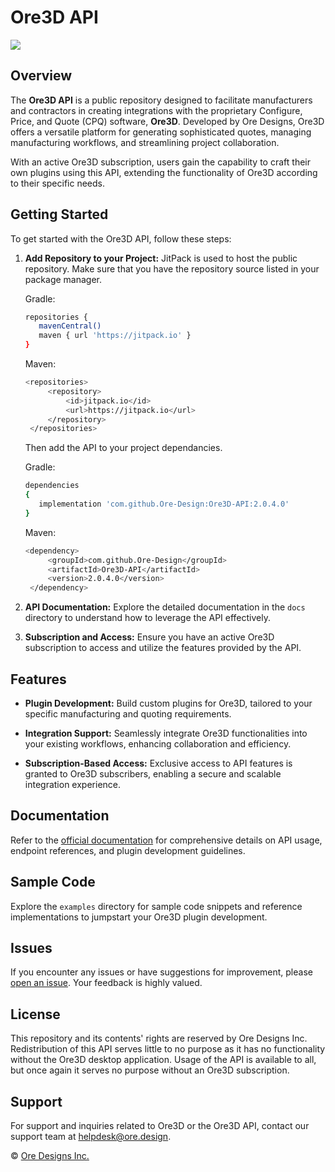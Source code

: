 # Ore3D API

[![](https://jitpack.io/v/Ore-Design/Ore3D-API.svg)](https://jitpack.io/#Ore-Design/Ore3D-API)

## Overview

The **Ore3D API** is a public repository designed to facilitate manufacturers and contractors in creating integrations with the proprietary Configure, Price, and Quote (CPQ) software, **Ore3D**. Developed by Ore Designs, Ore3D offers a versatile platform for generating sophisticated quotes, managing manufacturing workflows, and streamlining project collaboration.

With an active Ore3D subscription, users gain the capability to craft their own plugins using this API, extending the functionality of Ore3D according to their specific needs.

## Getting Started

To get started with the Ore3D API, follow these steps:

1. **Add Repository to your Project:**
   JitPack is used to host the public repository. Make sure that you have the repository source listed in your package manager.

   Gradle:
   ```bash
   repositories {
      mavenCentral()
      maven { url 'https://jitpack.io' }
   }
   ```
   Maven:
   ```bash
   <repositories>
		<repository>
		    <id>jitpack.io</id>
		    <url>https://jitpack.io</url>
		</repository>
	</repositories>
   ```

   Then add the API to your project dependancies.

   Gradle:
   ```bash
   dependencies
   {
      implementation 'com.github.Ore-Design:Ore3D-API:2.0.4.0'
   }
   ```
   Maven:
   ```bash
   <dependency>
	    <groupId>com.github.Ore-Design</groupId>
	    <artifactId>Ore3D-API</artifactId>
	    <version>2.0.4.0</version>
	</dependency>
   ```

3. **API Documentation:**
   Explore the detailed documentation in the `docs` directory to understand how to leverage the API effectively.

4. **Subscription and Access:**
   Ensure you have an active Ore3D subscription to access and utilize the features provided by the API.

## Features

- **Plugin Development:**
  Build custom plugins for Ore3D, tailored to your specific manufacturing and quoting requirements.

- **Integration Support:**
  Seamlessly integrate Ore3D functionalities into your existing workflows, enhancing collaboration and efficiency.

- **Subscription-Based Access:**
  Exclusive access to API features is granted to Ore3D subscribers, enabling a secure and scalable integration experience.

## Documentation

Refer to the [official documentation](docs/) for comprehensive details on API usage, endpoint references, and plugin development guidelines.

## Sample Code

Explore the `examples` directory for sample code snippets and reference implementations to jumpstart your Ore3D plugin development.

## Issues

If you encounter any issues or have suggestions for improvement, please [open an issue](https://github.com/Ore-Design/Ore3D-API/issues). Your feedback is highly valued.

## License

This repository and its contents' rights are reserved by Ore Designs Inc. Redistribution of this API serves little to no purpose as it has no functionality without the Ore3D desktop application. Usage of the API is available to all, but once again it serves no purpose without an Ore3D subscription.

## Support

For support and inquiries related to Ore3D or the Ore3D API, contact our support team at [helpdesk@ore.design](mailto:helpdesk@ore.design).

© [Ore Designs Inc.](https://ore.design)
